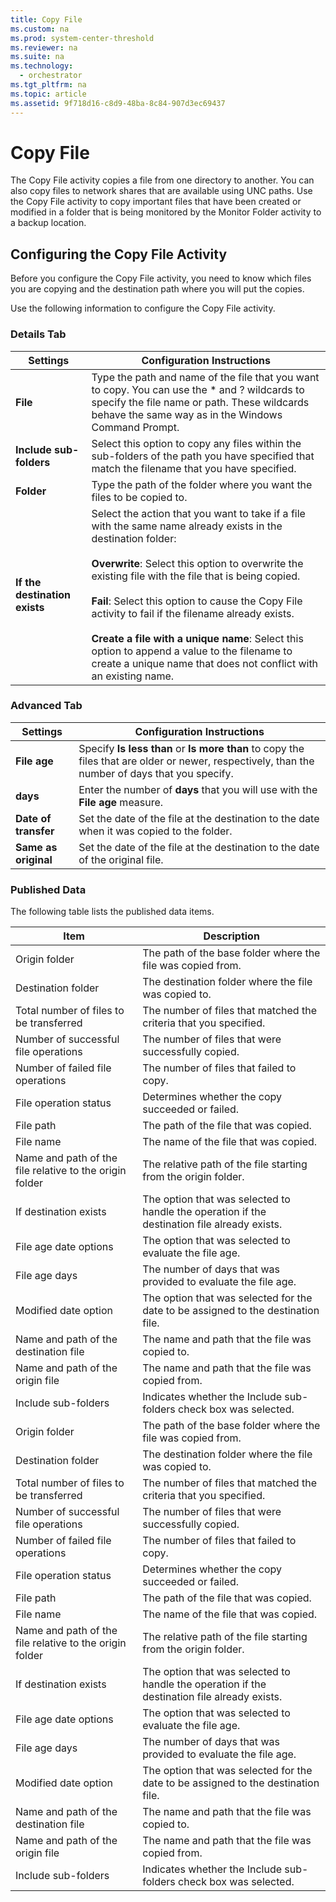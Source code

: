 ```yaml
---
title: Copy File
ms.custom: na
ms.prod: system-center-threshold
ms.reviewer: na
ms.suite: na
ms.technology: 
  - orchestrator
ms.tgt_pltfrm: na
ms.topic: article
ms.assetid: 9f718d16-c8d9-48ba-8c84-907d3ec69437
---
```

# Copy File
The Copy File activity copies a file from one directory to another. You can also copy files to network shares that are available using UNC paths. Use the Copy File activity to copy important files that have been created or modified in a folder that is being monitored by the Monitor Folder activity to a backup location.  
  
## Configuring the Copy File Activity  
Before you configure the Copy File activity, you need to know which files you are copying and the destination path where you will put the copies.  
  
Use the following information to configure the Copy File activity.  
  
### Details Tab  
  
|Settings|Configuration Instructions|  
|------------|------------------------------|  
|**File**|Type the path and name of the file that you want to copy. You can use the \* and ? wildcards to specify the file name or path. These wildcards behave the same way as in the Windows Command Prompt.|  
|**Include sub\-folders**|Select this option to copy any files within the sub\-folders of the path you have specified that match the filename that you have specified.|  
|**Folder**|Type the path of the folder where you want the files to be copied to.|  
|**If the destination exists**|Select the action that you want to take if a file with the same name already exists in the destination folder:<br /><br />**Overwrite**: Select this option to overwrite the existing file with the file that is being copied.<br /><br />**Fail**: Select this option to cause the Copy File activity to fail if the filename already exists.<br /><br />**Create a file with a unique name**: Select this option to append a value to the filename to create a unique name that does not conflict with an existing name.|  
  
### Advanced Tab  
  
|Settings|Configuration Instructions|  
|------------|------------------------------|  
|**File age**|Specify **Is less than** or **Is more than** to copy the files that are older or newer, respectively, than the number of days that you specify.|  
|**days**|Enter the number of **days** that you will use with the **File age** measure.|  
|**Date of transfer**|Set the date of the file at the destination to the date when it was copied to the folder.|  
|**Same as original**|Set the date of the file at the destination to the date of the original file.|  
  
### Published Data  
The following table lists the published data items.  
  
|Item|Description|  
|--------|---------------|  
|Origin folder|The path of the base folder where the file was copied from.|  
|Destination folder|The destination folder where the file was copied to.|  
|Total number of files to be transferred|The number of files that matched the criteria that you specified.|  
|Number of successful file operations|The number of files that were successfully copied.|  
|Number of failed file operations|The number of files that failed to copy.|  
|File operation status|Determines whether the copy succeeded or failed.|  
|File path|The path of the file that was copied.|  
|File name|The name of the file that was copied.|  
|Name and path of the file relative to the origin folder|The relative path of the file starting from the origin folder.|  
|If destination exists|The option that was selected to handle the operation if the destination file already exists.|  
|File age date options|The option that was selected to evaluate the file age.|  
|File age days|The number of days that was provided to evaluate the file age.|  
|Modified date option|The option that was selected for the date to be assigned to the destination file.|  
|Name and path of the destination file|The name and path that the file was copied to.|  
|Name and path of the origin file|The name and path that the file was copied from.|  
|Include sub\-folders|Indicates whether the Include sub\-folders check box was selected.|  
|Origin folder|The path of the base folder where the file was copied from.|  
|Destination folder|The destination folder where the file was copied to.|  
|Total number of files to be transferred|The number of files that matched the criteria that you specified.|  
|Number of successful file operations|The number of files that were successfully copied.|  
|Number of failed file operations|The number of files that failed to copy.|  
|File operation status|Determines whether the copy succeeded or failed.|  
|File path|The path of the file that was copied.|  
|File name|The name of the file that was copied.|  
|Name and path of the file relative to the origin folder|The relative path of the file starting from the origin folder.|  
|If destination exists|The option that was selected to handle the operation if the destination file already exists.|  
|File age date options|The option that was selected to evaluate the file age.|  
|File age days|The number of days that was provided to evaluate the file age.|  
|Modified date option|The option that was selected for the date to be assigned to the destination file.|  
|Name and path of the destination file|The name and path that the file was copied to.|  
|Name and path of the origin file|The name and path that the file was copied from.|  
|Include sub\-folders|Indicates whether the Include sub\-folders check box was selected.|  
  
